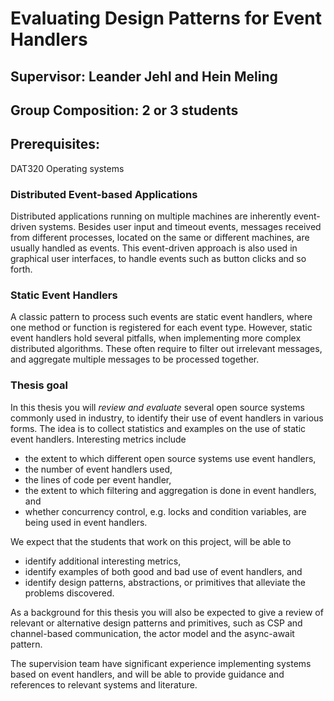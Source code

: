 # Evaluating Design Patterns for Event Handlers

## Supervisor: Leander Jehl and Hein Meling

## Group Composition: 2 or 3 students

## Prerequisites: 
DAT320 Operating systems

### Distributed Event-based Applications

Distributed applications running on multiple machines are inherently event-driven systems.
Besides user input and timeout events, messages received from different processes, located on the same or different machines, are usually handled as events.
This event-driven approach is also used in graphical user interfaces, to handle events such as button clicks and so forth.

### Static Event Handlers

A classic pattern to process such events are static event handlers, where one method or function is registered for each event type. 
However, static event handlers hold several pitfalls, when implementing more complex distributed algorithms.
These often require to filter out irrelevant messages, and aggregate multiple messages to be processed together.

### Thesis goal

In this thesis you will *review and evaluate* several open source systems commonly used in industry, to identify their use of event handlers in various forms.
The idea is to collect statistics and examples on the use of static event handlers.
Interesting metrics include 

- the extent to which different open source systems use event handlers, 
- the number of event handlers used,
- the lines of code per event handler,
- the extent to which filtering and aggregation is done in event handlers, and
- whether concurrency control, e.g. locks and condition variables, are being used in event handlers.

We expect that the students that work on this project, will be able to

- identify additional interesting metrics,
- identify examples of both good and bad use of event handlers, and
- identify design patterns, abstractions, or primitives that alleviate the problems discovered.

As a background for this thesis you will also be expected to give a review of relevant or alternative design patterns and primitives, such as CSP and channel-based communication, the actor model and the async-await pattern.

The supervision team have significant experience implementing systems based on event handlers, and will be able to provide guidance and references to relevant systems and literature.
